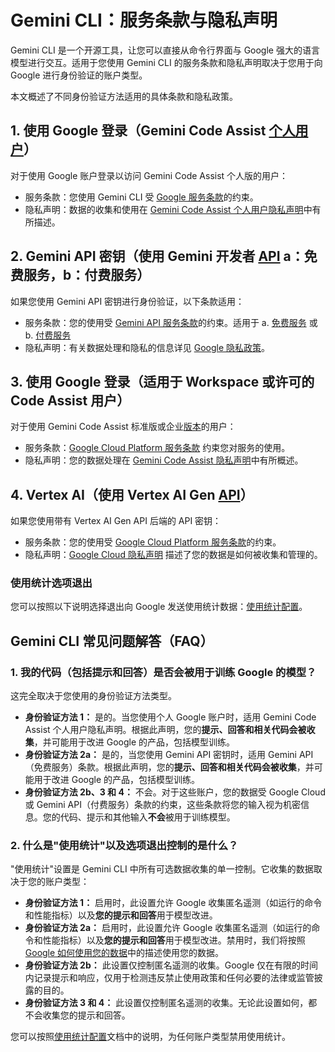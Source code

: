 # Gemini CLI：服务条款与隐私声明

Gemini CLI 是一个开源工具，让您可以直接从命令行界面与 Google 强大的语言模型进行交互。适用于您使用 Gemini CLI 的服务条款和隐私声明取决于您用于向 Google 进行身份验证的账户类型。

本文概述了不同身份验证方法适用的具体条款和隐私政策。

## 1. 使用 Google 登录（Gemini Code Assist [个人用户](https://developers.google.com/gemini-code-assist/docs/overview#supported-features-gca)）

对于使用 Google 账户登录以访问 Gemini Code Assist 个人版的用户：

- 服务条款：您使用 Gemini CLI 受 [Google 服务条款](https://policies.google.com/terms?hl=zh-CN)的约束。
- 隐私声明：数据的收集和使用在 [Gemini Code Assist 个人用户隐私声明](https://developers.google.com/gemini-code-assist/resources/privacy-notice-gemini-code-assist-individuals)中有所描述。

## 2. Gemini API 密钥（使用 Gemini 开发者 [API](https://ai.google.dev/gemini-api/docs) a：免费服务，b：付费服务）

如果您使用 Gemini API 密钥进行身份验证，以下条款适用：

- 服务条款：您的使用受 [Gemini API 服务条款](https://ai.google.dev/gemini-api/terms)的约束。适用于 a. [免费服务](https://ai.google.dev/gemini-api/terms#unpaid-services) 或 b. [付费服务](https://ai.google.dev/gemini-api/terms#paid-services)
- 隐私声明：有关数据处理和隐私的信息详见 [Google 隐私政策](https://policies.google.com/privacy)。

## 3. 使用 Google 登录（适用于 Workspace 或许可的 Code Assist 用户）

对于使用 Gemini Code Assist 标准版或企业[版本](https://cloud.google.com/gemini/docs/codeassist/overview#editions-overview)的用户：

- 服务条款：[Google Cloud Platform 服务条款](https://cloud.google.com/terms) 约束您对服务的使用。
- 隐私声明：您的数据处理在 [Gemini Code Assist 隐私声明](https://developers.google.com/gemini-code-assist/resources/privacy-notices)中有所概述。

## 4. Vertex AI（使用 Vertex AI Gen [API](https://cloud.google.com/vertex-ai/generative-ai/docs/reference/rest)）

如果您使用带有 Vertex AI Gen API 后端的 API 密钥：

- 服务条款：您的使用受 [Google Cloud Platform 服务条款](https://cloud.google.com/terms/service-terms/)的约束。
- 隐私声明：[Google Cloud 隐私声明](https://cloud.google.com/terms/cloud-privacy-notice) 描述了您的数据是如何被收集和管理的。

### 使用统计选项退出

您可以按照以下说明选择退出向 Google 发送使用统计数据：[使用统计配置](./cli/configuration.md#usage-statistics)。

## Gemini CLI 常见问题解答（FAQ）

### 1. 我的代码（包括提示和回答）是否会被用于训练 Google 的模型？

这完全取决于您使用的身份验证方法类型。

- **身份验证方法 1：** 是的。当您使用个人 Google 账户时，适用 Gemini Code Assist 个人用户隐私声明。根据此声明，您的**提示、回答和相关代码会被收集**，并可能用于改进 Google 的产品，包括模型训练。
- **身份验证方法 2a：** 是的，当您使用 Gemini API 密钥时，适用 Gemini API（免费服务）条款。根据此声明，您的**提示、回答和相关代码会被收集**，并可能用于改进 Google 的产品，包括模型训练。
- **身份验证方法 2b、3 和 4：** 不会。对于这些账户，您的数据受 Google Cloud 或 Gemini API（付费服务）条款的约束，这些条款将您的输入视为机密信息。您的代码、提示和其他输入**不会**被用于训练模型。

### 2. 什么是"使用统计"以及选项退出控制的是什么？

"使用统计"设置是 Gemini CLI 中所有可选数据收集的单一控制。它收集的数据取决于您的账户类型：

- **身份验证方法 1：** 启用时，此设置允许 Google 收集匿名遥测（如运行的命令和性能指标）以及**您的提示和回答**用于模型改进。
- **身份验证方法 2a：** 启用时，此设置允许 Google 收集匿名遥测（如运行的命令和性能指标）以及**您的提示和回答**用于模型改进。禁用时，我们将按照 [Google 如何使用您的数据](https://ai.google.dev/gemini-api/terms#data-use-unpaid)中的描述使用您的数据。
- **身份验证方法 2b：** 此设置仅控制匿名遥测的收集。Google 仅在有限的时间内记录提示和响应，仅用于检测违反禁止使用政策和任何必要的法律或监管披露的目的。
- **身份验证方法 3 和 4：** 此设置仅控制匿名遥测的收集。无论此设置如何，都不会收集您的提示和回答。

您可以按照[使用统计配置](./cli/configuration.md#usage-statistics)文档中的说明，为任何账户类型禁用使用统计。